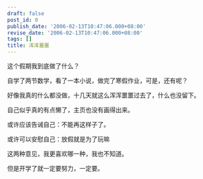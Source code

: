 ```yaml
---
draft: false
post_id: 0
publish_date: '2006-02-13T10:47:06.000+08:00'
revise_date: '2006-02-13T10:47:06.000+08:00'
tags: []
title: 浑浑噩噩
---
```


这个假期我到底做了什么？

自学了两节数学，看了一本小说，做完了寒假作业，可是，还有呢？

好像我真的什么都没做，十几天就这么浑浑噩噩过去了，什么也没留下。

自己似乎真的有点懒了，主页也没有画得出来。

或许应该告诫自己：不能再这样子了。

或许可以安慰自己：放假就是为了玩嘛

这两种意见，我更喜欢哪一种，我也不知道。

但是开学了就一定要努力，一定要。
